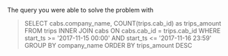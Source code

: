 The query you were able to solve the problem with
> SELECT cabs.company_name, COUNT(trips.cab_id) as trips_amount 
FROM trips 
INNER JOIN cabs ON cabs.cab_id = trips.cab_id 
WHERE start_ts >= '2017-11-15 00:00' AND start_ts <= '2017-11-16 23:59' 
GROUP BY company_name 
ORDER BY trips_amount DESC
